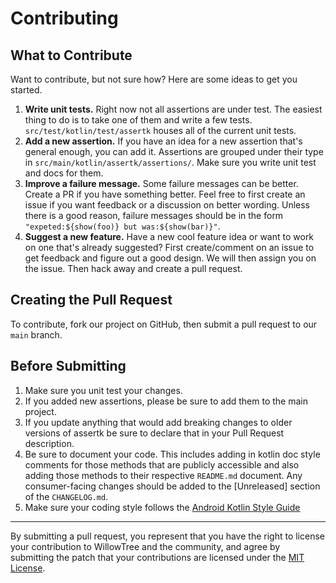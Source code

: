 # Contributing

## What to Contribute

Want to contribute, but not sure how? Here are some ideas to get you started.

1. **Write unit tests.** Right now not all assertions are under test. The
   easiest thing to do is to take one of them and write a few tests.
   `src/test/kotlin/test/assertk` houses all of the current unit tests.
2. **Add a new assertion.** If you have an idea for a new assertion that's
   general enough, you can add it. Assertions are grouped under their type in
   `src/main/kotlin/assertk/assertions/`. Make sure you write unit test and docs
   for them.
3. **Improve a failure message.** Some failure messages can be better. Create a
   PR if you have something better. Feel free to first create an issue if you
   want feedback or a discussion on better wording.  Unless there is a good
   reason, failure messages should be in the form `"expeted:${show(foo)} but
   was:${show(bar)}"`.
4. **Suggest a new feature.** Have a new cool feature idea or want to work on
   one that's already suggested? First create/comment on an issue to get
   feedback and figure out a good design. We will then assign you on the issue.
   Then hack away and create a pull request.

## Creating the Pull Request

To contribute, fork our project on GitHub, then submit a pull request to our
`main` branch.

## Before Submitting

1. Make sure you unit test your changes.
2. If you added new assertions, please be sure to add them to the main project.
3. If you update anything that would add breaking changes to older versions of
   assertk be sure to declare that in your Pull Request description.
4. Be sure to document your code. This includes adding in kotlin doc style
   comments for those methods that are publicly accessible and also adding
   those methods to their respective `README.md` document. Any consumer-facing
   changes should be added to the [Unreleased] section of the `CHANGELOG.md`.
5. Make sure your coding style follows the
   [Android Kotlin Style Guide](https://android.github.io/kotlin-guides/style.html)

---

By submitting a pull request, you represent that you have the right to license
your contribution to WillowTree and the community, and agree by submitting the
patch that your contributions are licensed under the [MIT License](LICENSE).
